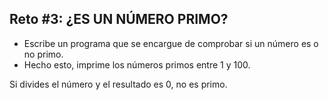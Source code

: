 ## Reto #3: ¿ES UN NÚMERO PRIMO?

 * Escribe un programa que se encargue de comprobar si un número es o no primo.
 * Hecho esto, imprime los números primos entre 1 y 100.
 
 Si divides el número y el resultado es 0, no es primo.